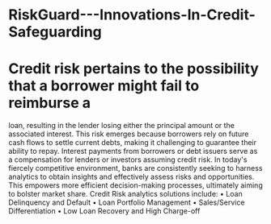 # RiskGuard---Innovations-In-Credit-Safeguarding
# Credit risk pertains to the possibility that a borrower might fail to reimburse a
loan, resulting in the lender losing either the principal amount or the associated
interest. This risk emerges because borrowers rely on future cash flows to settle
current debts, making it challenging to guarantee their ability to repay. Interest
payments from borrowers or debt issuers serve as a compensation for lenders or
investors assuming credit risk.
In today's fiercely competitive environment, banks are consistently seeking to
harness analytics to obtain insights and effectively assess risks and opportunities.
This empowers more efficient decision-making processes, ultimately aiming to
bolster market share.
Credit Risk analytics solutions include:
• Loan Delinquency and Default
• Loan Portfolio Management
• Sales/Service Differentiation
• Low Loan Recovery and High Charge-off
